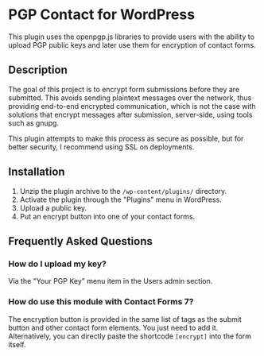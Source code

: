 PGP Contact for WordPress
=========================

This plugin uses the openpgp.js libraries to provide users with the ability to upload PGP public keys and later use them for encryption of contact forms.

Description
-----------

The goal of this project is to encrypt form submissions before they are submitted. This avoids sending plaintext messages over the network, thus providing end-to-end encrypted communication, which is not the case with solutions that encrypt messages after submission, server-side, using tools such as gnupg.

This plugin attempts to make this process as secure as possible, but for better security, I recommend using SSL on deployments.

Installation
------------

 1. Unzip the plugin archive to the `/wp-content/plugins/` directory.
 2. Activate the plugin through the "Plugins" menu in WordPress.
 3. Upload a public key.
 4. Put an encrypt button into one of your contact forms.

Frequently Asked Questions
--------------------------

### How do I upload my key?

Via the "Your PGP Key" menu item in the Users admin section.

### How do use this module with Contact Forms 7?

The encryption button is provided in the same list of tags as the submit button and other contact form elements. You just need to add it. Alternatively, you can directly paste the shortcode `[encrypt]` into the form itself.
